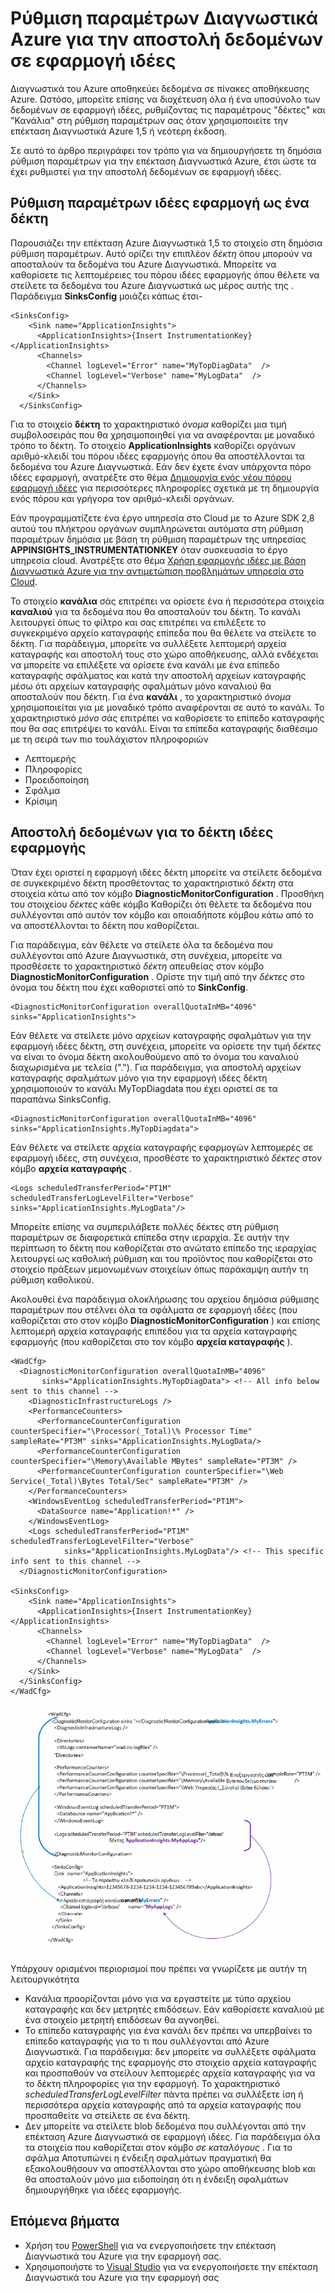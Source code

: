 <properties
   pageTitle="Ρύθμιση παραμέτρων Διαγνωστικά Azure για την αποστολή δεδομένων σε εφαρμογή ιδέες | Microsoft Azure"
   description="Ενημερώστε τις παραμέτρους δημόσια Διαγνωστικά του Azure για την αποστολή δεδομένων σε εφαρμογή ιδέες."
   services="multiple"
   documentationCenter=".net"
   authors="sbtron"
   manager="douge"
   editor="" />
<tags
   ms.service="application-insights"
   ms.devlang="na"
   ms.topic="article"
   ms.tgt_pltfrm="na"
   ms.workload="na"
   ms.date="12/15/2015"
   ms.author="saurabh" />

# <a name="configure-azure-diagnostics-to-send-data-to-application-insights"></a>Ρύθμιση παραμέτρων Διαγνωστικά Azure για την αποστολή δεδομένων σε εφαρμογή ιδέες

Διαγνωστικά του Azure αποθηκεύει δεδομένα σε πίνακες αποθήκευσης Azure.  Ωστόσο, μπορείτε επίσης να διοχέτευση όλα ή ένα υποσύνολο των δεδομένων σε εφαρμογή ιδέες, ρυθμίζοντας τις παραμέτρους "δέκτες" και "Κανάλια" στη ρύθμιση παραμέτρων σας όταν χρησιμοποιείτε την επέκταση Διαγνωστικά Azure 1,5 ή νεότερη έκδοση.

Σε αυτό το άρθρο περιγράφει τον τρόπο για να δημιουργήσετε τη δημόσια ρύθμιση παραμέτρων για την επέκταση Διαγνωστικά Azure, έτσι ώστε τα έχει ρυθμιστεί για την αποστολή δεδομένων σε εφαρμογή ιδέες.

## <a name="configuring-application-insights-as-a-sink"></a>Ρύθμιση παραμέτρων ιδέες εφαρμογή ως ένα δέκτη

Παρουσιάζει την επέκταση Azure Διαγνωστικά 1,5 το **<SinksConfig>** στοιχείο στη δημόσια ρύθμιση παραμέτρων. Αυτό ορίζει την επιπλέον *δέκτη* όπου μπορούν να αποσταλούν τα δεδομένα του Azure Διαγνωστικά. Μπορείτε να καθορίσετε τις λεπτομέρειες του πόρου ιδέες εφαρμογής όπου θέλετε να στείλετε τα δεδομένα του Azure Διαγνωστικά ως μέρος αυτής της **<SinksConfig>**.
Παράδειγμα **SinksConfig** μοιάζει κάπως έτσι-  

    <SinksConfig>
        <Sink name="ApplicationInsights">
          <ApplicationInsights>{Insert InstrumentationKey}</ApplicationInsights>
          <Channels>
            <Channel logLevel="Error" name="MyTopDiagData"  />
            <Channel logLevel="Verbose" name="MyLogData"  />
          </Channels>
        </Sink>
      </SinksConfig>

Για το στοιχείο **δέκτη** το χαρακτηριστικό *όνομα* καθορίζει μια τιμή συμβολοσειράς που θα χρησιμοποιηθεί για να αναφέρονται με μοναδικό τρόπο το δέκτη.
Το στοιχείο **ApplicationInsights** καθορίζει οργάνων αριθμό-κλειδί του πόρου ιδέες εφαρμογής όπου θα αποστέλλονται τα δεδομένα του Azure Διαγνωστικά. Εάν δεν έχετε έναν υπάρχοντα πόρο ιδέες εφαρμογή, ανατρέξτε στο θέμα [Δημιουργία ενός νέου πόρου εφαρμογή ιδέες](./application-insights/app-insights-create-new-resource.md) για περισσότερες πληροφορίες σχετικά με τη δημιουργία ενός πόρου και γρήγορα τον αριθμό-κλειδί οργάνων.

Εάν προγραμματίζετε ένα έργο υπηρεσία στο Cloud με το Azure SDK 2,8 αυτού του πλήκτρου οργάνων συμπληρώνεται αυτόματα στη ρύθμιση παραμέτρων δημόσια με βάση τη ρύθμιση παραμέτρων της υπηρεσίας **APPINSIGHTS_INSTRUMENTATIONKEY** όταν συσκευασία το έργο υπηρεσία cloud. Ανατρέξτε στο θέμα [Χρήση εφαρμογής ιδέες με βάση Διαγνωστικά Azure για την αντιμετώπιση προβλημάτων υπηρεσία στο Cloud](./cloud-services/cloud-services-dotnet-diagnostics-applicationinsights.md).

Το στοιχείο **κανάλια** σάς επιτρέπει να ορίσετε ένα ή περισσότερα στοιχεία **καναλιού** για τα δεδομένα που θα αποσταλούν του δέκτη. Το κανάλι λειτουργεί όπως το φίλτρο και σας επιτρέπει να επιλέξετε το συγκεκριμένο αρχείο καταγραφής επίπεδα που θα θέλετε να στείλετε το δέκτη. Για παράδειγμα, μπορείτε να συλλέξετε λεπτομερή αρχεία καταγραφής και αποστολή τους στο χώρο αποθήκευσης, αλλά ενδέχεται να μπορείτε να επιλέξετε να ορίσετε ένα κανάλι με ένα επίπεδο καταγραφής σφάλματος και κατά την αποστολή αρχείων καταγραφής μέσω ότι αρχείων καταγραφής σφαλμάτων μόνο καναλιού θα αποσταλούν που δέκτη.
Για ένα **κανάλι** , το χαρακτηριστικό *όνομα* χρησιμοποιείται για με μοναδικό τρόπο αναφέρονται σε αυτό το κανάλι.
Το χαρακτηριστικό *μόνο* σάς επιτρέπει να καθορίσετε το επίπεδο καταγραφής που θα σας επιτρέψει το κανάλι. Είναι τα επίπεδα καταγραφής διαθέσιμο με τη σειρά των πιο τουλάχιστον πληροφοριών
 - Λεπτομερής
 - Πληροφορίες
 - Προειδοποίηση
 - Σφάλμα
 - Κρίσιμη

## <a name="send-data-to-the-application-insights-sink"></a>Αποστολή δεδομένων για το δέκτη ιδέες εφαρμογής
Όταν έχει οριστεί η εφαρμογή ιδέες δέκτη μπορείτε να στείλετε δεδομένα σε συγκεκριμένο δέκτη προσθέτοντας το χαρακτηριστικό *δέκτη* στα στοιχεία κάτω από τον κόμβο **DiagnosticMonitorConfiguration** . Προσθήκη του στοιχείου *δέκτες* κάθε κόμβο Καθορίζει ότι θέλετε τα δεδομένα που συλλέγονται από αυτόν τον κόμβο και οποιαδήποτε κόμβου κάτω από το να αποστέλλονται το δέκτη που καθορίζεται.

Για παράδειγμα, εάν θέλετε να στείλετε όλα τα δεδομένα που συλλέγονται από Azure Διαγνωστικά, στη συνέχεια, μπορείτε να προσθέσετε το χαρακτηριστικό *δέκτη* απευθείας στον κόμβο **DiagnosticMonitorConfiguration** . Ορίστε την τιμή από την *δέκτες* στο όνομα του δέκτη που έχει καθοριστεί από το **SinkConfig**.

    <DiagnosticMonitorConfiguration overallQuotaInMB="4096" sinks="ApplicationInsights">

Εάν θέλετε να στείλετε μόνο αρχείων καταγραφής σφαλμάτων για την εφαρμογή ιδέες δέκτη, στη συνέχεια, μπορείτε να ορίσετε την τιμή *δέκτες* να είναι το όνομα δέκτη ακολουθούμενο από το όνομα του καναλιού διαχωρισμένα με τελεία ("."). Για παράδειγμα, για αποστολή αρχείων καταγραφής σφαλμάτων μόνο για την εφαρμογή ιδέες δέκτη χρησιμοποιούν το κανάλι MyTopDiagdata που έχει οριστεί σε τα παραπάνω SinksConfig.  

    <DiagnosticMonitorConfiguration overallQuotaInMB="4096" sinks="ApplicationInsights.MyTopDiagdata">

Εάν θέλετε να στείλετε αρχεία καταγραφής εφαρμογών λεπτομερές σε εφαρμογή ιδέες, στη συνέχεια, προσθέστε το χαρακτηριστικό *δέκτες* στον κόμβο **αρχεία καταγραφής** .

    <Logs scheduledTransferPeriod="PT1M" scheduledTransferLogLevelFilter="Verbose" sinks="ApplicationInsights.MyLogData"/>

Μπορείτε επίσης να συμπεριλάβετε πολλές δέκτες στη ρύθμιση παραμέτρων σε διαφορετικά επίπεδα στην ιεραρχία. Σε αυτήν την περίπτωση το δέκτη που καθορίζεται στο ανώτατο επίπεδο της ιεραρχίας λειτουργεί ως καθολική ρύθμιση και του προϊόντος που καθορίζεται στο στοιχείο πράξεων μεμονωμένων στοιχείων όπως παράκαμψη αυτήν τη ρύθμιση καθολικού.    

Ακολουθεί ένα παράδειγμα ολοκλήρωσης του αρχείου δημόσια ρύθμισης παραμέτρων που στέλνει όλα τα σφάλματα σε εφαρμογή ιδέες (που καθορίζεται στο στον κόμβο **DiagnosticMonitorConfiguration** ) και επίσης λεπτομερή αρχεία καταγραφής επιπέδου για τα αρχεία καταγραφής εφαρμογής (που καθορίζεται στο τον κόμβο **αρχεία καταγραφής** ).

    <WadCfg>
      <DiagnosticMonitorConfiguration overallQuotaInMB="4096"
           sinks="ApplicationInsights.MyTopDiagData"> <!-- All info below sent to this channel -->
        <DiagnosticInfrastructureLogs />
        <PerformanceCounters>
          <PerformanceCounterConfiguration counterSpecifier="\Processor(_Total)\% Processor Time" sampleRate="PT3M" sinks="ApplicationInsights.MyLogData/>
          <PerformanceCounterConfiguration counterSpecifier="\Memory\Available MBytes" sampleRate="PT3M" />
          <PerformanceCounterConfiguration counterSpecifier="\Web Service(_Total)\Bytes Total/Sec" sampleRate="PT3M" />
        </PerformanceCounters>
        <WindowsEventLog scheduledTransferPeriod="PT1M">
          <DataSource name="Application!*" />
        </WindowsEventLog>
        <Logs scheduledTransferPeriod="PT1M" scheduledTransferLogLevelFilter="Verbose"
                sinks="ApplicationInsights.MyLogData"/> <!-- This specific info sent to this channel -->
      </DiagnosticMonitorConfiguration>

    <SinksConfig>
        <Sink name="ApplicationInsights">
          <ApplicationInsights>{Insert InstrumentationKey}</ApplicationInsights>
          <Channels>
            <Channel logLevel="Error" name="MyTopDiagData"  />
            <Channel logLevel="Verbose" name="MyLogData"  />
          </Channels>
        </Sink>
      </SinksConfig>
    </WadCfg>

![Διαγνωστικά δημόσια ρύθμισης παραμέτρων](./media/azure-diagnostics-configure-applicationinsights/diagnostics-publicconfig.png)

Υπάρχουν ορισμένοι περιορισμοί που πρέπει να γνωρίζετε με αυτήν τη λειτουργικότητα

- Κανάλια προορίζονται μόνο για να εργαστείτε με τύπο αρχείου καταγραφής και δεν μετρητές επιδόσεων. Εάν καθορίσετε καναλιού με ένα στοιχείο μετρητή επιδόσεων θα αγνοηθεί.
- Το επίπεδο καταγραφής για ένα κανάλι δεν πρέπει να υπερβαίνει το επίπεδο καταγραφής για το τι που συλλέγονται από Azure Διαγνωστικά. Για παράδειγμα: δεν μπορείτε να συλλέξετε σφάλματα αρχείο καταγραφής της εφαρμογής στο στοιχείο αρχεία καταγραφής και προσπαθούν να στείλουν λεπτομερές αρχεία καταγραφής για να το δέκτη πληροφορίες για την εφαρμογή. Το χαρακτηριστικό *scheduledTransferLogLevelFilter* πάντα πρέπει να συλλέξετε ίση ή περισσότερα αρχεία καταγραφής από τα αρχεία καταγραφής που προσπαθείτε να στείλετε σε ένα δέκτη.
- Δεν μπορείτε να στείλετε blob δεδομένα που συλλέγονται από την επέκταση Azure Διαγνωστικά σε εφαρμογή ιδέες. Για παράδειγμα όλα τα στοιχεία που καθορίζεται στον κόμβο *σε καταλόγους* . Για το σφάλμα Αποτυπώνει η ένδειξη σφαλμάτων πραγματική θα εξακολουθήσουν να αποστέλλονται στο χώρο αποθήκευσης blob και θα αποσταλούν μόνο μια ειδοποίηση ότι η ένδειξη σφαλμάτων δημιουργήθηκε για ιδέες εφαρμογής.


## <a name="next-steps"></a>Επόμενα βήματα

- Χρήση του [PowerShell](./cloud-services/cloud-services-diagnostics-powershell.md) για να ενεργοποιήσετε την επέκταση Διαγνωστικά του Azure για την εφαρμογή σας. 
- Χρησιμοποιήστε το [Visual Studio](vs-azure-tools-diagnostics-for-cloud-services-and-virtual-machines.md) για να ενεργοποιήσετε την επέκταση Διαγνωστικά του Azure για την εφαρμογή σας
